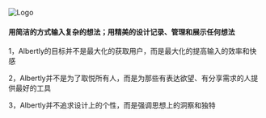 ![Logo](http://i.imgur.com/Kkanscz.png)

#### 用简洁的方式输入复杂的想法；用精美的设计记录、管理和展示任何想法

1，Albertly的目标并不是最大化的获取用户，而是最大化的提高输入的效率和快感

2，Albertly并不是为了取悦所有人，而是为那些有表达欲望、有分享需求的人提供最好的工具

3，Albertly并不追求设计上的个性，而是强调思想上的洞察和独特
